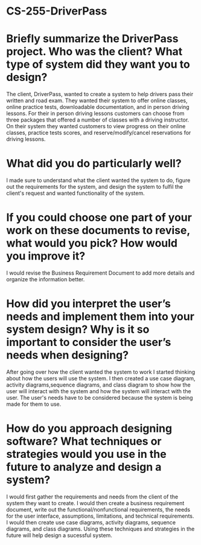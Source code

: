 # CS-255-DriverPass
# Briefly summarize the DriverPass project. Who was the client? What type of system did they want you to design?
The client, DriverPass, wanted to create a system to help drivers pass their written and road exam. They wanted their system to offer online classes, online practice tests, downloadable documentation, and in person driving lessons. For their in person driving lessons customers can choose from three packages that offered a number of classes with a driving instructor. On their system they wanted customers to view progress on their online classes, practice tests scores, and reserve/modify/cancel reservations for driving lessons. 
# What did you do particularly well?
I made sure to understand what the client wanted the system to do, figure out the requirements for the system, and design the system to fulfil the client's request and wanted functionality of the system. 
# If you could choose one part of your work on these documents to revise, what would you pick? How would you improve it?
I would revise the Business Requirement Document to add more details and organize the information better. 
# How did you interpret the user’s needs and implement them into your system design? Why is it so important to consider the user’s needs when designing?
After going over how the client wanted the system to work I started thinking about how the users will use the system. I then created a use case diagram, activity diagrams,sequence diagrams, and class diagram to show how the user will interact with the system and how the system will interact with the user. The user's needs have to be considered because the system is being made for them to use. 
# How do you approach designing software? What techniques or strategies would you use in the future to analyze and design a system?
I would first gather the requirements and needs from the client of the system they want to create. I would then create a business requirement document, write out the functional/nonfunctional requirements, the needs for the user interface, assumptions, limitations, and technical requirements. I would then create use case diagrams, activity diagrams, sequence diagrams, and class diagrams. Using these techniques and strategies in the future will help design a sucessful system. 
